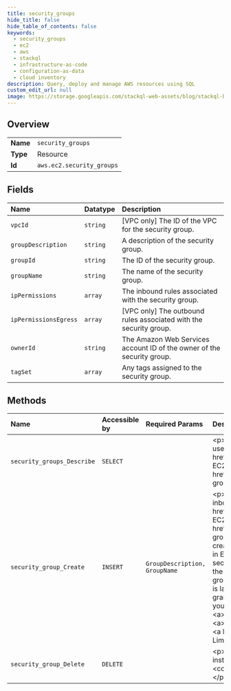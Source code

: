 ```yaml
---
title: security_groups
hide_title: false
hide_table_of_contents: false
keywords:
  - security_groups
  - ec2
  - aws    
  - stackql
  - infrastructure-as-code
  - configuration-as-data
  - cloud inventory
description: Query, deploy and manage AWS resources using SQL
custom_edit_url: null
image: https://storage.googleapis.com/stackql-web-assets/blog/stackql-blog-post-featured-image.png
---
```

  
    

## Overview
<table><tbody>
<tr><td><b>Name</b></td><td><code>security_groups</code></td></tr>
<tr><td><b>Type</b></td><td>Resource</td></tr>
<tr><td><b>Id</b></td><td><code>aws.ec2.security_groups</code></td></tr>
</tbody></table>

## Fields
| Name | Datatype | Description |
|:-----|:---------|:------------|
| `vpcId` | `string` | [VPC only] The ID of the VPC for the security group. |
| `groupDescription` | `string` | A description of the security group. |
| `groupId` | `string` | The ID of the security group. |
| `groupName` | `string` | The name of the security group. |
| `ipPermissions` | `array` | The inbound rules associated with the security group. |
| `ipPermissionsEgress` | `array` | [VPC only] The outbound rules associated with the security group. |
| `ownerId` | `string` | The Amazon Web Services account ID of the owner of the security group. |
| `tagSet` | `array` | Any tags assigned to the security group. |
## Methods
| Name | Accessible by | Required Params | Description |
|:-----|:--------------|:----------------|:------------|
| `security_groups_Describe` | `SELECT` |  | &lt;p&gt;Describes the specified security groups or all of your security groups.&lt;/p&gt; &lt;p&gt;A security group is for use with instances either in the EC2-Classic platform or in a specific VPC. For more information, see &lt;a href="https://docs.aws.amazon.com/AWSEC2/latest/UserGuide/using-network-security.html"&gt;Amazon EC2 security groups&lt;/a&gt; in the &lt;i&gt;Amazon Elastic Compute Cloud User Guide&lt;/i&gt; and &lt;a href="https://docs.aws.amazon.com/AmazonVPC/latest/UserGuide/VPC_SecurityGroups.html"&gt;Security groups for your VPC&lt;/a&gt; in the &lt;i&gt;Amazon Virtual Private Cloud User Guide&lt;/i&gt;.&lt;/p&gt; |
| `security_group_Create` | `INSERT` | `GroupDescription, GroupName` | &lt;p&gt;Creates a security group.&lt;/p&gt; &lt;p&gt;A security group acts as a virtual firewall for your instance to control inbound and outbound traffic. For more information, see &lt;a href="https://docs.aws.amazon.com/AWSEC2/latest/UserGuide/using-network-security.html"&gt;Amazon EC2 security groups&lt;/a&gt; in the &lt;i&gt;Amazon Elastic Compute Cloud User Guide&lt;/i&gt; and &lt;a href="https://docs.aws.amazon.com/AmazonVPC/latest/UserGuide/VPC_SecurityGroups.html"&gt;Security groups for your VPC&lt;/a&gt; in the &lt;i&gt;Amazon Virtual Private Cloud User Guide&lt;/i&gt;.&lt;/p&gt; &lt;p&gt;When you create a security group, you specify a friendly name of your choice. You can have a security group for use in EC2-Classic with the same name as a security group for use in a VPC. However, you can't have two security groups for use in EC2-Classic with the same name or two security groups for use in a VPC with the same name.&lt;/p&gt; &lt;p&gt;You have a default security group for use in EC2-Classic and a default security group for use in your VPC. If you don't specify a security group when you launch an instance, the instance is launched into the appropriate default security group. A default security group includes a default rule that grants instances unrestricted network access to each other.&lt;/p&gt; &lt;p&gt;You can add or remove rules from your security groups using &lt;a&gt;AuthorizeSecurityGroupIngress&lt;/a&gt;, &lt;a&gt;AuthorizeSecurityGroupEgress&lt;/a&gt;, &lt;a&gt;RevokeSecurityGroupIngress&lt;/a&gt;, and &lt;a&gt;RevokeSecurityGroupEgress&lt;/a&gt;.&lt;/p&gt; &lt;p&gt;For more information about VPC security group limits, see &lt;a href="https://docs.aws.amazon.com/vpc/latest/userguide/amazon-vpc-limits.html"&gt;Amazon VPC Limits&lt;/a&gt;.&lt;/p&gt; |
| `security_group_Delete` | `DELETE` |  | &lt;p&gt;Deletes a security group.&lt;/p&gt; &lt;p&gt;If you attempt to delete a security group that is associated with an instance, or is referenced by another security group, the operation fails with &lt;code&gt;InvalidGroup.InUse&lt;/code&gt; in EC2-Classic or &lt;code&gt;DependencyViolation&lt;/code&gt; in EC2-VPC.&lt;/p&gt; |
